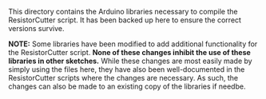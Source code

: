 This directory contains the Arduino libraries necessary to compile the ResistorCutter script.
It has been backed up here to ensure the correct versions survive.

**NOTE:** Some libraries have been modified to add additional functionality for the ResistorCutter script. 
**None of these changes inhibit the use of these libraries in other sketches.**
While these changes are most easily made by simply using the files here, they have also been well-documented in the ResistorCutter scripts where the changes are necessary.
As such, the changes can also be made to an existing copy of the libraries if needbe.
